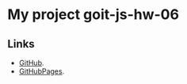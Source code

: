# My project goit-js-hw-06


## Links

- [GitHub](https://github.com/NikolayLemehov/goit-js-hw-06).
- [GitHubPages](https://nikolaylemehov.github.io/goit-js-hw-06/).

